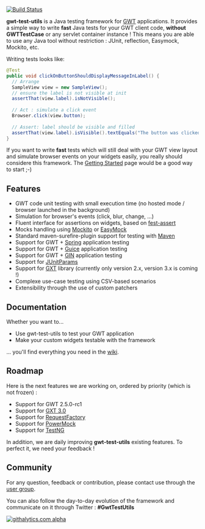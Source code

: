 [![Build Status](https://buildhive.cloudbees.com/job/gwt-test-utils/job/gwt-test-utils/badge/icon)](https://buildhive.cloudbees.com/job/gwt-test-utils/job/gwt-test-utils/)

**gwt-test-utils** is a Java testing framework for [GWT](http://code.google.com/intl/fr-FR/webtoolkit/) applications. It provides a simple way to write **fast** Java tests for your GWT client code, **without GWTTestCase** or any servlet container instance ! This means you are able to use any Java tool without restriction : JUnit, reflection, Easymock, Mockito, etc.

Writing tests looks like:

```java
@Test
public void clickOnButtonShouldDisplayMessageInLabel() {
  // Arrange
  SampleView view = new SampleView();
  // ensure the label is not visible at init
  assertThat(view.label).isNotVisible();
  
  // Act : simulate a click event
  Browser.click(view.button);
  
  // Assert: label should be visible and filled
  assertThat(view.label).isVisible().textEquals("The button was clicked !");
}
```

If you want to write **fast** tests which will still deal with your GWT view layout and simulate browser events on your widgets easily, you really should considere this framework. 
The [Getting Started](https://github.com/gwt-test-utils/gwt-test-utils/wiki/Getting-started) page would be a good way to start ;-) 

## Features

* GWT code unit testing with small execution time (no hosted mode / browser launched in the background)
* Simulation for browser's events (click, blur, change, ...)
* Fluent interface for assertions on widgets, based on [fest-assert](https://github.com/alexruiz/fest-assert-2.x)
* Mocks handling using [Mockito](http://mockito.org/) or [EasyMock](http://easymock.org/)
* Standard maven-surefire-plugin support for testing with [Maven](http://maven.apache.org/)
* Support for GWT + [Spring](http://www.springsource.org/) application testing
* Support for GWT + [Guice](http://code.google.com/p/google-guice/) application testing
* Support for GWT + [GIN](http://code.google.com/p/google-gin/) application testing
* Support for [JUnitParams](http://code.google.com/p/junitparams/)
* Support for [GXT](http://www.sencha.com/products/gxt/) library (currently only version 2.x, version 3.x is coming !)
* Complexe use-case testing using CSV-based scenarios
* Extensibility through the use of custom patchers

## Documentation

Whether you want to...
* Use gwt-test-utils to test your GWT application
* Make your custom widgets testable with the framework

... you'll find everything you need in the [wiki](https://github.com/gwt-test-utils/gwt-test-utils/wiki).

## Roadmap

Here is the next features we are working on, ordered by priority (which is not frozen) :

* Support for GWT 2.5.0-rc1
* Support for [GXT 3.0](http://www.sencha.com/products/gxt/)
* Support for [RequestFactory](http://code.google.com/intl/fr-FR/webtoolkit/doc/latest/DevGuideRequestFactory.html)
* Support for [PowerMock](http://code.google.com/p/powermock/)
* Support for [TestNG](http://testng.org/)

In addition, we are daily improving **gwt-test-utils** existing features. To perfect it, we need your feedback !

## Community

For any question, feedback or contribution, please contact use through the [user group](http://groups.google.com/group/gwt-test-utils-users).

You can also follow the day-to-day evolution of the framework and communicate on it through Twitter : **#GwtTestUtils**

[![githalytics.com alpha](https://cruel-carlota.pagodabox.com/f46d3a68545b8811a5f5c1d837704e6d "githalytics.com")](http://githalytics.com/gwt-test-utils/gwt-test-utils)